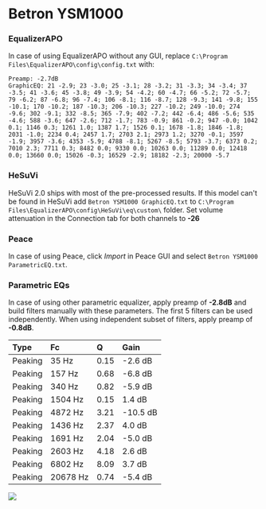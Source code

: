 # Betron YSM1000

### EqualizerAPO
In case of using EqualizerAPO without any GUI, replace `C:\Program Files\EqualizerAPO\config\config.txt`
with:
```
Preamp: -2.7dB
GraphicEQ: 21 -2.9; 23 -3.0; 25 -3.1; 28 -3.2; 31 -3.3; 34 -3.4; 37 -3.5; 41 -3.6; 45 -3.8; 49 -3.9; 54 -4.2; 60 -4.7; 66 -5.2; 72 -5.7; 79 -6.2; 87 -6.8; 96 -7.4; 106 -8.1; 116 -8.7; 128 -9.3; 141 -9.8; 155 -10.1; 170 -10.2; 187 -10.3; 206 -10.3; 227 -10.2; 249 -10.0; 274 -9.6; 302 -9.1; 332 -8.5; 365 -7.9; 402 -7.2; 442 -6.4; 486 -5.6; 535 -4.6; 588 -3.6; 647 -2.6; 712 -1.7; 783 -0.9; 861 -0.2; 947 -0.0; 1042 0.1; 1146 0.3; 1261 1.0; 1387 1.7; 1526 0.1; 1678 -1.8; 1846 -1.8; 2031 -1.0; 2234 0.4; 2457 1.7; 2703 2.1; 2973 1.2; 3270 -0.1; 3597 -1.9; 3957 -3.6; 4353 -5.9; 4788 -8.1; 5267 -8.5; 5793 -3.7; 6373 0.2; 7010 2.3; 7711 0.3; 8482 0.0; 9330 0.0; 10263 0.0; 11289 0.0; 12418 0.0; 13660 0.0; 15026 -0.3; 16529 -2.9; 18182 -2.3; 20000 -5.7
```

### HeSuVi
HeSuVi 2.0 ships with most of the pre-processed results. If this model can't be found in HeSuVi add
`Betron YSM1000 GraphicEQ.txt` to `C:\Program Files\EqualizerAPO\config\HeSuVi\eq\custom\` folder.
Set volume attenuation in the Connection tab for both channels to **-26**

### Peace
In case of using Peace, click *Import* in Peace GUI and select `Betron YSM1000 ParametricEQ.txt`.

### Parametric EQs
In case of using other parametric equalizer, apply preamp of **-2.8dB** and build filters manually
with these parameters. The first 5 filters can be used independently.
When using independent subset of filters, apply preamp of **-0.8dB**.

| Type    | Fc       |    Q | Gain     |
|:--------|:---------|:-----|:---------|
| Peaking | 35 Hz    | 0.15 | -2.6 dB  |
| Peaking | 157 Hz   | 0.68 | -6.8 dB  |
| Peaking | 340 Hz   | 0.82 | -5.9 dB  |
| Peaking | 1504 Hz  | 0.15 | 1.4 dB   |
| Peaking | 4872 Hz  | 3.21 | -10.5 dB |
| Peaking | 1436 Hz  | 2.37 | 4.0 dB   |
| Peaking | 1691 Hz  | 2.04 | -5.0 dB  |
| Peaking | 2603 Hz  | 4.18 | 2.6 dB   |
| Peaking | 6802 Hz  | 8.09 | 3.7 dB   |
| Peaking | 20678 Hz | 0.74 | -5.4 dB  |

![](https://raw.githubusercontent.com/jaakkopasanen/AutoEq/master/results/rtings/avg/Betron%20YSM1000/Betron%20YSM1000.png)